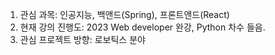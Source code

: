 

1. 관심 과목: 인공지능, 백앤드(Spring), 프론트앤드(React)
2. 현재 강의 진행도: 2023 Web developer 완강, Python 차수 들음.
3. 관심 프로젝트 방향: 로보틱스 분야
